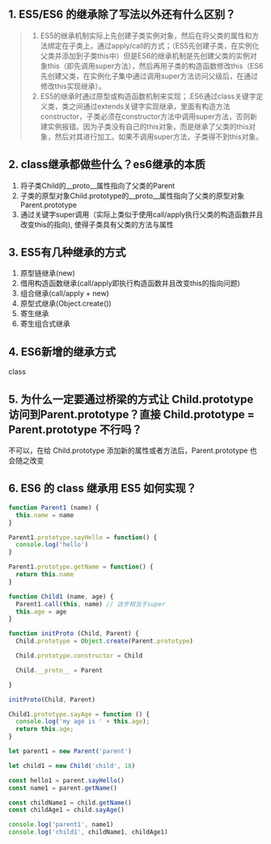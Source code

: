 ## 1. ES5/ES6 的继承除了写法以外还有什么区别？

> 1. ES5的继承机制实际上先创建子类实例对象，然后在将父类的属性和方法绑定在子类上，通过apply/call的方式；（ES5先创建子类，在实例化父类并添加到子类this中）但是ES6的继承机制是先创建父类的实例对象this（即先调用super方法），然后再用子类的构造函数修改this（ES6先创建父类，在实例化子集中通过调用super方法访问父级后，在通过修改this实现继承）。
> 2. ES5的继承时通过原型或构造函数机制来实现；.ES6通过class关键字定义类，类之间通过extends关键字实现继承，里面有构造方法constructor，子类必须在constructor方法中调用super方法，否则新建实例报错。因为子类没有自己的this对象，而是继承了父类的this对象，然后对其进行加工。如果不调用super方法，子类得不到this对象。

## 2. class继承都做些什么？es6继承的本质

1. 将子类Child的__proto__属性指向了父类的Parent
2. 子类的原型对象Child.prototype的__proto__属性指向了父类的原型对象Parent.prototype
3. 通过关键字super调用（实际上类似于使用call/apply执行父类的构造函数并且改变this的指向), 使得子类具有父类的方法与属性

## 3. ES5有几种继承的方式

1. 原型链继承(new)
2. 借用构造函数继承(call/apply即执行构造函数并且改变this的指向问题)
3. 组合继承(call/apply + new)
4. 原型式继承(Object.create())
5. 寄生继承
6. 寄生组合式继承

## 4. ES6新增的继承方式

class

## 5. 为什么⼀定要通过桥梁的⽅式让 Child.prototype 访问到Parent.prototype？直接 Child.prototype = Parent.prototype 不⾏吗？

不可以，在给 Child.prototype 添加新的属性或者⽅法后，Parent.prototype 也会随之改变

## 6. ES6 的 class 继承用 ES5 如何实现？

```js
function Parent1 (name) {
  this.name = name
}

Parent1.prototype.sayHello = function() {
  console.log('hello')
}

Parent1.prototype.getName = function() {
  return this.name
}

function Child1 (name, age) {
  Parent1.call(this, name) // 这步相当于super
  this.age = age
}

function initProto (Child, Parent) {
  Child.prototype = Object.create(Parent.prototype)

  Child.prototype.constructor = Child

  Child.__proto__ = Parent

}

initProto(Child, Parent)

Child1.prototype.sayAge = function () {
  console.log('my age is ' + this.age);
  return this.age;
}

let parent1 = new Parent('parent')

let child1 = new Child('child', 18)

const hello1 = parent.sayHello()
const name1 = parent.getName()

const childName1 = child.getName()
const childAge1 = child.sayAge()

console.log('parent1', name1)
console.log('child1', childName1, childAge1)
```